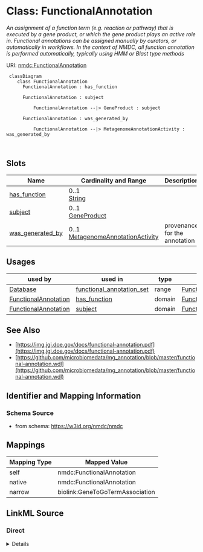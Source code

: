 # Class: FunctionalAnnotation


_An assignment of a function term (e.g. reaction or pathway) that is executed by a gene product, or which the gene product plays an active role in. Functional annotations can be assigned manually by curators, or automatically in workflows. In the context of NMDC, all function annotation is performed automatically, typically using HMM or Blast type methods_





URI: [nmdc:FunctionalAnnotation](https://w3id.org/nmdc/FunctionalAnnotation)




```mermaid
 classDiagram
    class FunctionalAnnotation
      FunctionalAnnotation : has_function
        
      FunctionalAnnotation : subject
        
          FunctionalAnnotation --|> GeneProduct : subject
        
      FunctionalAnnotation : was_generated_by
        
          FunctionalAnnotation --|> MetagenomeAnnotationActivity : was_generated_by
        
      
```




<!-- no inheritance hierarchy -->


## Slots

| Name | Cardinality and Range | Description | Inheritance |
| ---  | --- | --- | --- |
| [has_function](has_function.md) | 0..1 <br/> [String](String.md) |  | direct |
| [subject](subject.md) | 0..1 <br/> [GeneProduct](GeneProduct.md) |  | direct |
| [was_generated_by](was_generated_by.md) | 0..1 <br/> [MetagenomeAnnotationActivity](MetagenomeAnnotationActivity.md) | provenance for the annotation | direct |





## Usages

| used by | used in | type | used |
| ---  | --- | --- | --- |
| [Database](Database.md) | [functional_annotation_set](functional_annotation_set.md) | range | [FunctionalAnnotation](FunctionalAnnotation.md) |
| [FunctionalAnnotation](FunctionalAnnotation.md) | [has_function](has_function.md) | domain | [FunctionalAnnotation](FunctionalAnnotation.md) |
| [FunctionalAnnotation](FunctionalAnnotation.md) | [subject](subject.md) | domain | [FunctionalAnnotation](FunctionalAnnotation.md) |






## See Also

* [https://img.jgi.doe.gov/docs/functional-annotation.pdf](https://img.jgi.doe.gov/docs/functional-annotation.pdf)
* [https://github.com/microbiomedata/mg_annotation/blob/master/functional-annotation.wdl](https://github.com/microbiomedata/mg_annotation/blob/master/functional-annotation.wdl)

## Identifier and Mapping Information







### Schema Source


* from schema: https://w3id.org/nmdc/nmdc





## Mappings

| Mapping Type | Mapped Value |
| ---  | ---  |
| self | nmdc:FunctionalAnnotation |
| native | nmdc:FunctionalAnnotation |
| narrow | biolink:GeneToGoTermAssociation |





## LinkML Source

<!-- TODO: investigate https://stackoverflow.com/questions/37606292/how-to-create-tabbed-code-blocks-in-mkdocs-or-sphinx -->

### Direct

<details>
```yaml
name: FunctionalAnnotation
description: An assignment of a function term (e.g. reaction or pathway) that is executed
  by a gene product, or which the gene product plays an active role in. Functional
  annotations can be assigned manually by curators, or automatically in workflows.
  In the context of NMDC, all function annotation is performed automatically, typically
  using HMM or Blast type methods
notes:
- move id slot usage patterns to has_function slot usage?
from_schema: https://w3id.org/nmdc/nmdc
see_also:
- https://img.jgi.doe.gov/docs/functional-annotation.pdf
- https://github.com/microbiomedata/mg_annotation/blob/master/functional-annotation.wdl
narrow_mappings:
- biolink:GeneToGoTermAssociation
slots:
- has_function
- subject
- was_generated_by
slot_usage:
  has_function:
    name: has_function
    notes:
    - this slot had been called id
    - Still missing patterns for COG and RetroRules.
    - These patterns aren't tied to the listed prefixes. A discussion about that possibility
      had been started, including the question of whether these lists are intended
      to be open examples or closed
    domain_of:
    - FunctionalAnnotation
  type:
    name: type
    description: TODO
    range: OntologyClass
  was_generated_by:
    name: was_generated_by
    description: provenance for the annotation.
    notes:
    - To be consistent with the rest of the NMDC schema we use the PROV annotation
      model, rather than GPAD
    domain_of:
    - DataObject
    - AttributeValue
    - FunctionalAnnotation
    range: MetagenomeAnnotationActivity

```
</details>

### Induced

<details>
```yaml
name: FunctionalAnnotation
description: An assignment of a function term (e.g. reaction or pathway) that is executed
  by a gene product, or which the gene product plays an active role in. Functional
  annotations can be assigned manually by curators, or automatically in workflows.
  In the context of NMDC, all function annotation is performed automatically, typically
  using HMM or Blast type methods
notes:
- move id slot usage patterns to has_function slot usage?
from_schema: https://w3id.org/nmdc/nmdc
see_also:
- https://img.jgi.doe.gov/docs/functional-annotation.pdf
- https://github.com/microbiomedata/mg_annotation/blob/master/functional-annotation.wdl
narrow_mappings:
- biolink:GeneToGoTermAssociation
slot_usage:
  has_function:
    name: has_function
    notes:
    - this slot had been called id
    - Still missing patterns for COG and RetroRules.
    - These patterns aren't tied to the listed prefixes. A discussion about that possibility
      had been started, including the question of whether these lists are intended
      to be open examples or closed
    domain_of:
    - FunctionalAnnotation
  type:
    name: type
    description: TODO
    range: OntologyClass
  was_generated_by:
    name: was_generated_by
    description: provenance for the annotation.
    notes:
    - To be consistent with the rest of the NMDC schema we use the PROV annotation
      model, rather than GPAD
    domain_of:
    - DataObject
    - AttributeValue
    - FunctionalAnnotation
    range: MetagenomeAnnotationActivity
attributes:
  has_function:
    name: has_function
    notes:
    - this slot had been called id
    - Still missing patterns for COG and RetroRules.
    - These patterns aren't tied to the listed prefixes. A discussion about that possibility
      had been started, including the question of whether these lists are intended
      to be open examples or closed
    from_schema: https://w3id.org/nmdc/nmdc
    rank: 1000
    domain: FunctionalAnnotation
    alias: has_function
    owner: FunctionalAnnotation
    domain_of:
    - FunctionalAnnotation
    range: string
    pattern: ^(KEGG_PATHWAY:\w{2,4}\d{5}|KEGG.REACTION:R\d+|RHEA:\d{5}|MetaCyc:[A-Za-z0-9+_.%-:]+|EC:\d{1,2}(\.\d{0,3}){0,3}|GO:\d{7}|MetaNetX:(MNXR\d+|EMPTY)|SEED:\w+|KEGG\.ORTHOLOGY:K\d+|EGGNOG:\w+|PFAM:PF\d{5}|TIGRFAM:TIGR\d+|SUPFAM:\w+|CATH:[1-6]\.[0-9]+\.[0-9]+\.[0-9]+|PANTHER.FAMILY:PTHR\d{5}(\:SF\d{1,3})?)$
  subject:
    name: subject
    from_schema: https://w3id.org/nmdc/nmdc
    rank: 1000
    domain: FunctionalAnnotation
    alias: subject
    owner: FunctionalAnnotation
    domain_of:
    - FunctionalAnnotation
    range: GeneProduct
  was_generated_by:
    name: was_generated_by
    description: provenance for the annotation.
    notes:
    - To be consistent with the rest of the NMDC schema we use the PROV annotation
      model, rather than GPAD
    from_schema: https://w3id.org/nmdc/nmdc
    rank: 1000
    alias: was_generated_by
    owner: FunctionalAnnotation
    domain_of:
    - DataObject
    - AttributeValue
    - FunctionalAnnotation
    range: MetagenomeAnnotationActivity

```
</details>